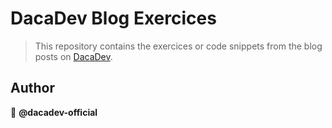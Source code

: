 # DacaDev Blog Exercices

> This repository contains the exercices or code snippets from the blog posts on [DacaDev](https://dacadev.com).

## Author

👤 **@dacadev-official**
